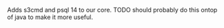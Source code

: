 Adds s3cmd and psql 14 to our core. 
TODO should probably do this ontop of java to make it more useful. 


